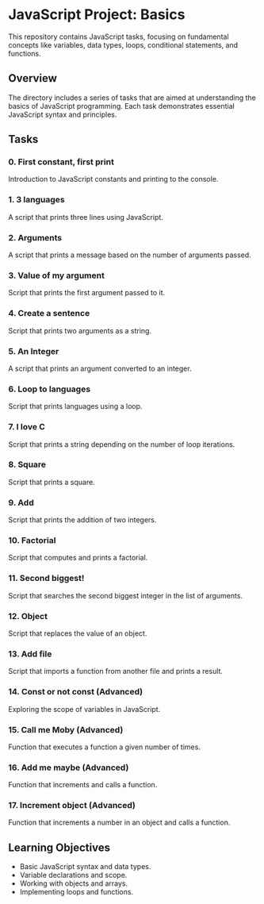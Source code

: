 # JavaScript Project: Basics

This repository contains JavaScript tasks, focusing on fundamental concepts like variables, data types, loops, conditional statements, and functions.

## Overview

The directory includes a series of tasks that are aimed at understanding the basics of JavaScript programming. Each task demonstrates essential JavaScript syntax and principles.

## Tasks

### 0. First constant, first print
Introduction to JavaScript constants and printing to the console.

### 1. 3 languages
A script that prints three lines using JavaScript.

### 2. Arguments
A script that prints a message based on the number of arguments passed.

### 3. Value of my argument
Script that prints the first argument passed to it.

### 4. Create a sentence
Script that prints two arguments as a string.

### 5. An Integer
A script that prints an argument converted to an integer.

### 6. Loop to languages
Script that prints languages using a loop.

### 7. I love C
Script that prints a string depending on the number of loop iterations.

### 8. Square
Script that prints a square.

### 9. Add
Script that prints the addition of two integers.

### 10. Factorial
Script that computes and prints a factorial.

### 11. Second biggest!
Script that searches the second biggest integer in the list of arguments.

### 12. Object
Script that replaces the value of an object.

### 13. Add file
Script that imports a function from another file and prints a result.

### 14. Const or not const (Advanced)
Exploring the scope of variables in JavaScript.

### 15. Call me Moby (Advanced)
Function that executes a function a given number of times.

### 16. Add me maybe (Advanced)
Function that increments and calls a function.

### 17. Increment object (Advanced)
Function that increments a number in an object and calls a function.

## Learning Objectives
- Basic JavaScript syntax and data types.
- Variable declarations and scope.
- Working with objects and arrays.
- Implementing loops and functions.
